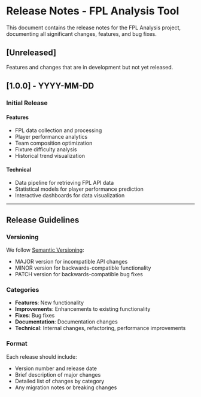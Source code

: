 # Release Notes - FPL Analysis Tool

This document contains the release notes for the FPL Analysis project, documenting all significant changes, features, and bug fixes.

## [Unreleased]

Features and changes that are in development but not yet released.

## [1.0.0] - YYYY-MM-DD

### Initial Release

#### Features
- FPL data collection and processing
- Player performance analytics
- Team composition optimization
- Fixture difficulty analysis
- Historical trend visualization

#### Technical
- Data pipeline for retrieving FPL API data
- Statistical models for player performance prediction
- Interactive dashboards for data visualization

---

## Release Guidelines

### Versioning
We follow [Semantic Versioning](https://semver.org/):
- MAJOR version for incompatible API changes
- MINOR version for backwards-compatible functionality
- PATCH version for backwards-compatible bug fixes

### Categories
- **Features**: New functionality
- **Improvements**: Enhancements to existing functionality
- **Fixes**: Bug fixes
- **Documentation**: Documentation changes
- **Technical**: Internal changes, refactoring, performance improvements

### Format
Each release should include:
- Version number and release date
- Brief description of major changes
- Detailed list of changes by category
- Any migration notes or breaking changes